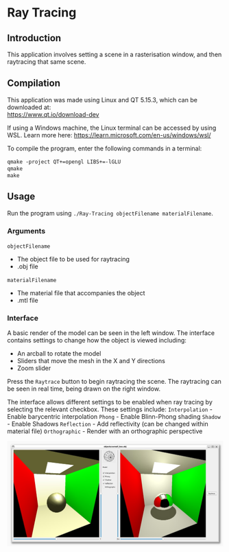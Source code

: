 # Ray Tracing
## Introduction
 This application involves setting a scene in a rasterisation window, and then raytracing that same scene.

## Compilation

This application was made using Linux and QT 5.15.3, which can be downloaded at:  
https://www.qt.io/download-dev  

If using a Windows machine, the Linux terminal can be accessed by using WSL.
Learn more here: https://learn.microsoft.com/en-us/windows/wsl/

To compile the program, enter the following commands in a terminal:  
    
    qmake -project QT+=opengl LIBS+=-lGLU
    qmake
    make

## Usage
Run the program using `./Ray-Tracing objectFilename materialFilename`.

### Arguments
`objectFilename`
- The object file to be used for raytracing
- .obj file

`materialFilename`
- The material file that accompanies the object 
- .mtl file

### Interface
A basic render of the model can be seen in the left window. The interface contains settings to change how the object is viewed including:
- An arcball to rotate the model
- Sliders that move the mesh in the X and Y directions
- Zoom slider

Press the `Raytrace` button to begin raytracing the scene.
The raytracing can be seen in real time, being drawn on the right window.


The interface allows different settings to be enabled when ray tracing by selecting the relevant checkbox. These settings include:
`Interpolation` - Enable barycentric interpolation
`Phong` - Enable Blinn-Phong shading
`Shadow` - Enable Shadows
`Reflection` - Add reflectivity (can be changed within material file)
`Orthographic` - Render with an orthographic perspective



![Image](assets/ray%20tracing.jpg)